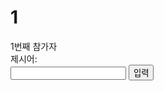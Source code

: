 # 1
<html lang="en">
<head>
    <meta charset="UTF-8">
    <meta http-equiv="X-UA-Compatible" content="IE=edge">
    <meta name="viewport" content="width=device-width, initial-scale=1.0">
    <title>끝말잇기</title>
</head>
<body>
    <div><span id="order">1</span>번째 참가자</div>
    <div>제시어: <span id="word"></span></div>
    <input type="text">
    <button>입력</button>
    <script>
        const number = parseInt(prompt("몇 명이 참가하나요?"),10);
        const $button=document.querySelector('button');
        const $input = document.querySelector('input');
        const $word = document.querySelector('#word');
        let word;
        let newWord;

        const onClickButton = () =>{
            if(!word){
            word=newWord;
            $word.textContent=word;
            $input.value='';
            } else {
                if(word[word.length -  1]===newWord[0]){
                    word=newWord;
                    $word.textContent = word;
                    $input.value='';
                    const order = Number($order.textContent);
                    if (order+1>number){
                        $order.textContent = 1;

                    } else{
                        $order.textContent = order+1;
                        
                    }
                    $input.value='';
                    $input.focus();
                } else{
                    alert('올바르지 않은 단어입니다.');
                    $input.value='';
                    $input.focus();
                }
            }
        };
        const onInput=(event)=>{
            newWord = event.target.value;
        };

        $button.addEventListener('click',onClickButton);
        $input.addEventListener('input',onInput);  
        
        
    </script>
</body>
</html>

# 2
<!DOCTYPE html>
<head>
  <meta charset="utf-8">
  <title>계산기</title>
  <style>
    * { box-sizing: border-box }
    #result { width: 180px; height: 50px; margin: 5px; text-align: right }
    #operator { width: 50px; height: 50px; margin: 5px; text-align: center }
    button { width: 50px; height: 50px; margin: 5px }
  </style>
</head>


<body>
  <input readonly id="operator">
  <input readonly type="number" id="result">
  <div class="row">
    <button id="num-7">7</button>
    <button id="num-8">8</button>
    <button id="num-9">9</button>
    <button id="plus">+</button>
  </div>
  <div class="row">
    <button id="num-4">4</button>
    <button id="num-5">5</button>
    <button id="num-6">6</button>
    <button id="minus">-</button>
  </div>
  <div class="row">
    <button id="num-1">1</button>
    <button id="num-2">2</button>
    <button id="num-3">3</button>
    <button id="divide">/</button>
  </div>
  <div class="row">
    <button id="clear">C</button>
    <button id="num-0">0</button>
    <button id="calculate">=</button>
    <button id="multiply">x</button>
  </div>
<script>
  let numOne = '';
  let operator = '';
  let numTwo = '';
  const $operator = document.querySelector('#operator');
  const $result = document.querySelector('#result');
  const onClickNumber = (event) => {
    if (!operator) { 
      numOne += event.target.textContent;
      $result.value += event.target.textContent;
      return;
    }
    
    if (!numTwo) {
      $result.value = '';
    }
    numTwo += event.target.textContent;
    $result.value += event.target.textContent;
  };
  document.querySelector('#num-0').addEventListener('click', onClickNumber);
  document.querySelector('#num-1').addEventListener('click', onClickNumber);
  document.querySelector('#num-2').addEventListener('click', onClickNumber);
  document.querySelector('#num-3').addEventListener('click', onClickNumber);
  document.querySelector('#num-4').addEventListener('click', onClickNumber);
  document.querySelector('#num-5').addEventListener('click', onClickNumber);
  document.querySelector('#num-6').addEventListener('click', onClickNumber);
  document.querySelector('#num-7').addEventListener('click', onClickNumber);
  document.querySelector('#num-8').addEventListener('click', onClickNumber);
  document.querySelector('#num-9').addEventListener('click', onClickNumber);

  const onClickOperator = (op) => () => {
    if (numOne) {
      operator = op;
      $operator.value = op;
    } else {
      alert('숫자를 먼저 입력하세요.');
    }
  }
  document.querySelector('#plus').addEventListener('click', onClickOperator('+'));
  document.querySelector('#minus').addEventListener('click', onClickOperator('-'));
  document.querySelector('#divide').addEventListener('click', onClickOperator('/'));
  document.querySelector('#multiply').addEventListener('click', onClickOperator('*'));
  document.querySelector('#calculate').addEventListener('click', () => {
    if (numTwo) {
      switch (operator) {
        case '+':
          $result.value = parseInt(numOne) + parseInt(numTwo);
          break;
        case '-':
          $result.value = numOne - numTwo;
          break;
        case '*':
          $result.value = numOne * numTwo;
          break;
        case '/':
          $result.value = numOne / numTwo;
          break;
        default:
          break;
      }
    } else {
      alert('숫자를 먼저 입력하세요.');
    }
  });
  document.querySelector('#clear').addEventListener('click', () => {
    numOne = '';
    operator = '';
    numTwo = '';
    $operator.value = '';
    $result.value = '';
  });
</script>
</body>
